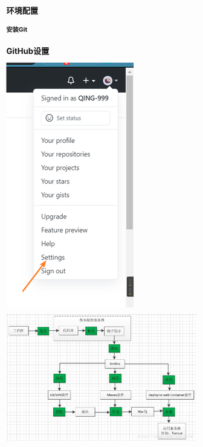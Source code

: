 ## 环境配置

### 安装Git

## GitHub设置

![image-20200904160556798](jenkins.assets/image-20200904160556798.png)

![img](jenkins.assets/timg)